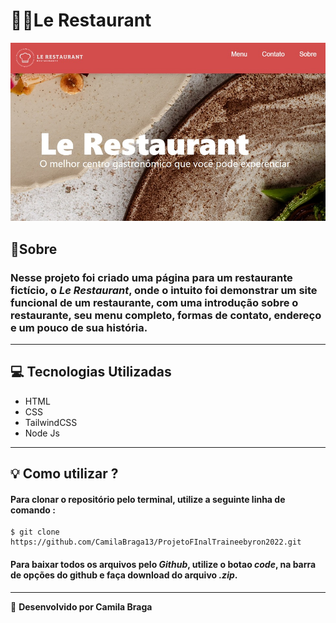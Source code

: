 # 🧑‍🍳Le Restaurant

![banner](/img/banner_readme.jpeg)

## 📄Sobre

### Nesse projeto foi criado uma página para um restaurante fictício, o _Le Restaurant_, onde o intuito foi demonstrar um site funcional de um restaurante, com uma introdução sobre o restaurante, seu menu completo, formas de contato, endereço e um pouco de sua história.

---

## 💻 Tecnologias Utilizadas

- HTML
- CSS
- TailwindCSS
- Node Js

---

## 💡 Como utilizar ?

#### Para clonar o repositório pelo terminal, utilize a seguinte linha de comando :

```
$ git clone https://github.com/CamilaBraga13/ProjetoFInalTraineebyron2022.git
```

#### Para baixar todos os arquivos pelo _Github_, utilize o botao **_code_**, na barra de opções do github e faça download do arquivo _.zip_.

---

🚀 **Desenvolvido por Camila Braga**
